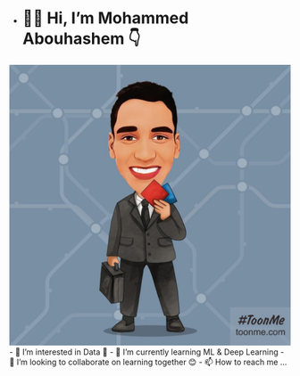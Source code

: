 - # 🙋‍♂️ Hi, I’m Mohammed Abouhashem 👇
<img src="WhatsApp Image 2022-01-04 at 8.04.55 PM.jpeg">
- 👀 I’m interested in Data 🧐
- 🌱 I’m currently learning ML & Deep Learning 
- 💞️ I’m looking to collaborate on learning together 😊
- 📫 How to reach me ...

<!---
abohashem95/abohashem95 is a ✨ special ✨ repository because its `README.md` (this file) appears on your GitHub profile.
You can click the Preview link to take a look at your changes.
--->
